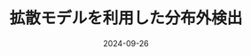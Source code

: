 ---
title: "拡散モデルを利用した分布外検出"
collection: publications
category: domestic
permalink: /publication/ieice2024-3
excerpt: ''
status: 'Published'
venue: 'IEICE Kyushu'
authors: '石丸 大晟，<strong> 竹崎 隼平</strong>，備瀬 竜馬'
paperurl: 
code: 
date: 2024-09-26
---
